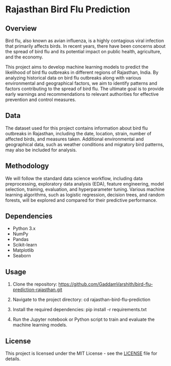 # Rajasthan Bird Flu Prediction

## Overview

Bird flu, also known as avian influenza, is a highly contagious viral infection that primarily affects birds. In recent years, there have been concerns about the spread of bird flu and its potential impact on public health, agriculture, and the economy.

This project aims to develop machine learning models to predict the likelihood of bird flu outbreaks in different regions of Rajasthan, India. By analyzing historical data on bird flu outbreaks along with various environmental and geographical factors, we aim to identify patterns and factors contributing to the spread of bird flu. The ultimate goal is to provide early warnings and recommendations to relevant authorities for effective prevention and control measures.

## Data

The dataset used for this project contains information about bird flu outbreaks in Rajasthan, including the date, location, strain, number of affected birds, and measures taken. Additional environmental and geographical data, such as weather conditions and migratory bird patterns, may also be included for analysis.

## Methodology

We will follow the standard data science workflow, including data preprocessing, exploratory data analysis (EDA), feature engineering, model selection, training, evaluation, and hyperparameter tuning. Various machine learning algorithms, such as logistic regression, decision trees, and random forests, will be explored and compared for their predictive performance.

## Dependencies

- Python 3.x
- NumPy
- Pandas
- Scikit-learn
- Matplotlib
- Seaborn

## Usage

1. Clone the repository: https://github.com/GaddamVarshith/bird-flu-prediction-rajasthan.git
2. Navigate to the project directory: cd rajasthan-bird-flu-prediction
3. Install the required dependencies: pip install -r requirements.txt

4. Run the Jupyter notebook or Python script to train and evaluate the machine learning models.

## License

This project is licensed under the MIT License - see the [LICENSE](LICENSE) file for details.
   



